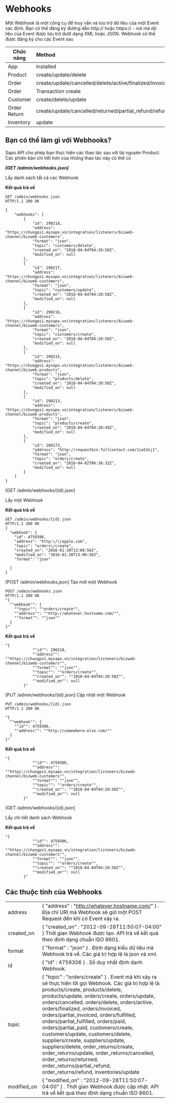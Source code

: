 # Webhooks
Một Webhook là một công cụ để truy vấn và lưu trữ dữ liệu của một Event xác định. Bạn có thể đăng ký đường dẫn http:// hoặc https:// - nơi mà dữ liệu của Event được lưu trữ dưới dạng XML hoặc JSON. Webhook có thể được đăng ký cho các Event sau

| Chức năng| Method |
| ------------- |:-------------|
| App	| installed |
| Product |	create/update/delete |
| Order |	create/update/cancelled/delete/active/finalized/invoiced/partial_invoiced/fulfilled/partial_fulfilled/paid/partial_paid |
| Order | Transaction	create |
| Customer | create/delete/update |
| Order Return | create/update/cancelled/returned/partial_refund/refund |
| Inventory |	update |
## Bạn có thể làm gì với Webhooks?
Sapo API cho phép bạn thực hiện các thao tác sau với tài nguyên Product. Các phiên bản chi tiết hơn của những thao tác này có thể có

***[GET /admin/webhooks.json]***

Lấy danh sách tất cả các Webhook

**Kết quả trả về**
```
GET /admin/webhooks.json
HTTP/1.1 200 OK

{
    "webhooks": [
        {
            "id": 290218,
            "address": "https://chungps1.mysapo.vn/integration/listeners/bizweb-channel/bizweb-customers",
            "format": "json",
            "topic": "customers/delete",
            "created_on": "2018-04-04T04:20:50Z",
            "modified_on": null
        },
        {
            "id": 290217,
            "address": "https://chungps1.mysapo.vn/integration/listeners/bizweb-channel/bizweb-customers",
            "format": "json",
            "topic": "customers/update",
            "created_on": "2018-04-04T04:20:50Z",
            "modified_on": null
        },
        {
            "id": 290216,
            "address": "https://chungps1.mysapo.vn/integration/listeners/bizweb-channel/bizweb-customers",
            "format": "json",
            "topic": "customers/create",
            "created_on": "2018-04-04T04:20:50Z",
            "modified_on": null
        },
        {
            "id": 290215,
            "address": "https://chungps1.mysapo.vn/integration/listeners/bizweb-channel/bizweb-products",
            "format": "json",
            "topic": "products/delete",
            "created_on": "2018-04-04T04:20:50Z",
            "modified_on": null
        },
        {
            "id": 290213,
            "address": "https://chungps1.mysapo.vn/integration/listeners/bizweb-channel/bizweb-products",
            "format": "json",
            "topic": "products/create",
            "created_on": "2018-04-04T04:20:49Z",
            "modified_on": null
        },
        {
            "id": 289173,
            "address": "http://requestbin.fullcontact.com/1iw51kj1",
            "format": "json",
            "topic": "orders/create",
            "created_on": "2018-04-02T06:36:32Z",
            "modified_on": null
        }
    ]
}

``` 

[GET /admin/webhooks/{id}.json]

Lấy một Webhook

**Kết quả trả về**
```
GET /admin/webhooks/{id}.json
HTTP/1.1 200 OK
{
  "webhook": {
    "id": 4759306,
    "address": "http:\/\/apple.com",
    "topic": "orders\/create",
    "created_on": "2016-01-20T13:00:56Z",
    "modified_on": "2016-01-20T13:00:56Z",
    "format": "json"
    
  }
}

```
[POST /admin/webhooks.json]
Tạo mới một Webhook

```
POST /admin/webhooks.json
HTTP/1.1 200 OK
"{
  ""webhook"": {
    ""topic"": ""orders/create"",
    ""address"": ""http://whatever.hostname.com/"",
    ""format"": ""json""
  }
}"
```

**Kết quả trả về**

```
"{
            ""id"": 290218,
            ""address"": ""https://chungps1.mysapo.vn/integration/listeners/bizweb-channel/bizweb-customers"",
            ""format"": ""json"",
            ""topic"": ""orders/create"",
            ""created_on"": ""2018-04-04T04:20:50Z"",
            ""modified_on"": null
        }"
```
[PUT /admin/webhooks/{id}.json]
Cập nhật một Webhook
```
PUT /admin/webhooks/{id}.json
HTTP/1.1 200 OK

"{
  ""webhook"": {
    ""id"": 4759306,
    ""address"": ""http://somewhere-else.com/""
  }
}"
```

**Kết quả trả về**

```
"{
            ""id"": 4759306,
            ""address"": ""https://chungps1.mysapo.vn/integration/listeners/bizweb-channel/bizweb-customers"",
            ""format"": ""json"",
            ""topic"": ""orders/create"",
            ""created_on"": ""2018-04-04T04:20:50Z"",
            ""modified_on"": null
        }"
```
[GET /admin/webhooks/{id}.json]

Lấy chi tiết danh sách Webhook

**Kết quả trả về**
```
"{
            ""id"": 4759306,
            ""address"": ""https://chungps1.mysapo.vn/integration/listeners/bizweb-channel/bizweb-customers"",
            ""format"": ""json"",
            ""topic"": ""orders/create"",
            ""created_on"": ""2018-04-04T04:20:50Z"",
            ""modified_on"": null
        }"
```

## Các thuộc tính của Webhooks
|  |  |
| ------------- |:-------------|
| address | { "address" : "http://whatever.hostname.com/" } . Địa chỉ URI mà Webhook sẽ gửi một POST Request đến khi có Event xảy ra. |
| created_on | { "created_on" : "2012-09-28T11:50:07-04:00" } Thời gian Webhook được tạo. API trả về kết quả theo định dạng chuẩn ISO 8601. |
| format | { "format" : "json" } . Định dạng kiểu dữ liệu mà Webhook trả về. Các giá trị hợp lệ là json và xml. |
| id | { "id" : 4759306 } . Số duy nhất định danh Webhook. |
| topic | { "topic" : "orders/create" } . Event mà khi xảy ra sẽ thực hiện lời gọi Webhook. Các giá trị hợp lệ là: products/create, products/delete, products/update, orders/create, orders/update, orders/cancelled, orders/delete, orders/active, orders/finalized, orders/invoiced, orders/partial_invoiced, orders/fulfilled, orders/partial_fulfilled, orders/paid, orders/partial_paid, customers/create, customers/update, customers/delete, suppliers/create, suppliers/update, suppliers/delete, order_returns/create, order_returns/update, order_returns/cancelled, order_returns/returned, order_returns/partial_refund, order_returns/refund, inventories/update |
| modified_on | { "modified_on" : "2012-09-28T11:50:07-04:00" } . Thời gian Webhook được cập nhật. API trả về kết quả theo định dạng chuẩn ISO 8601. |


